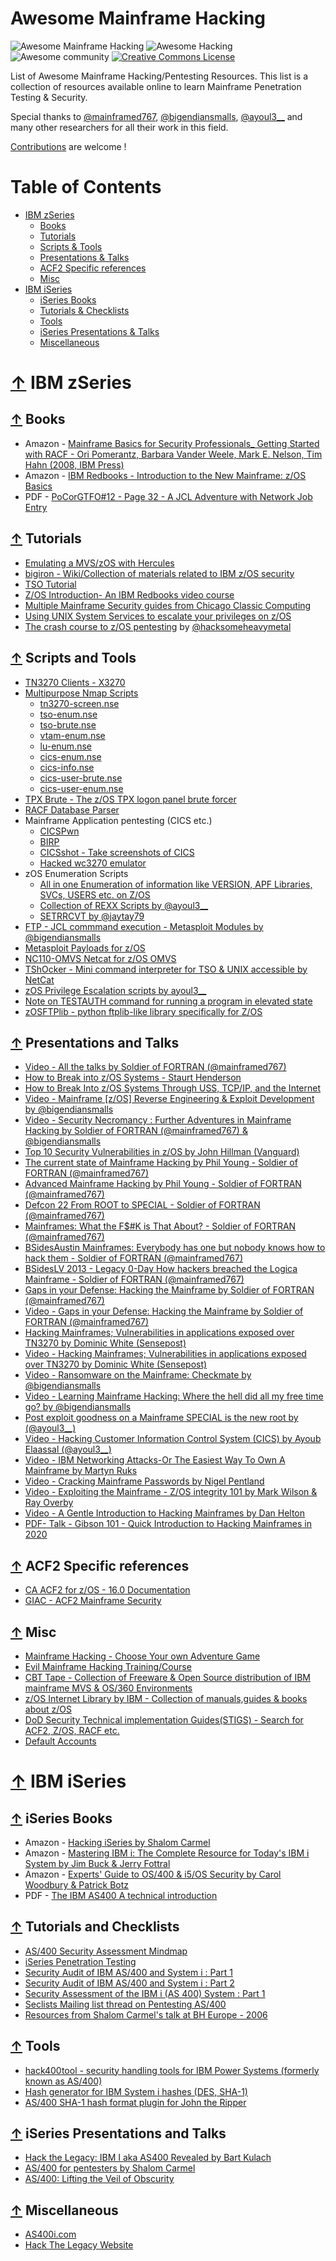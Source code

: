 # Awesome Mainframe Hacking 
![Awesome Mainframe Hacking](https://img.shields.io/badge/mainframe-hacking-lightgrey.svg) ![Awesome Hacking](https://img.shields.io/badge/awesome-hacking-red.svg) ![Awesome community](https://img.shields.io/badge/awesome-community-green.svg) <a rel="license" href="http://creativecommons.org/licenses/by-sa/4.0/"><img alt="Creative Commons License" style="border-width:0" src="https://i.creativecommons.org/l/by-sa/4.0/80x15.png" /></a>


List of Awesome Mainframe Hacking/Pentesting Resources.
This list is a collection of resources available online to learn Mainframe Penetration Testing & Security.

Special thanks to [@mainframed767](https://twitter.com/mainframed767), [@bigendiansmalls](https://twitter.com/bigendiansmalls), [@ayoul3__](https://twitter.com/ayoul3__) and many other researchers for all their work in this field. 

[Contributions](contributing.md) are welcome !

Table of Contents
=================

* [IBM zSeries](#-IBM-zSeries)
 	* [Books](#-Books)
 	* [Tutorials](#-Tutorials)
 	* [Scripts & Tools](#-Scripts-and-Tools)
 	* [Presentations & Talks](#-Presentations-and-Talks)
 	* [ACF2 Specific references](#-ACF2-Specific-references)
 	* [Misc](#-misc)
* [IBM iSeries](#-IBM-iSeries)
 	* [iSeries Books](#-iSeries-Books)
 	* [Tutorials & Checklists](#-Tutorials-and-Checklists)
 	* [Tools](#-Tools)
 	* [iSeries Presentations & Talks](#-iSeries-Presentations-and-Talks)
 	* [Miscellaneous](#-miscellaneous)

 
 
# [↑](#table-of-contents) IBM zSeries

## [↑](#table-of-contents) Books
* Amazon - [Mainframe Basics for Security Professionals_ Getting Started with RACF - Ori Pomerantz, Barbara Vander Weele, Mark E. Nelson, Tim Hahn (2008, IBM Press)](https://www.amazon.com/Mainframe-Basics-Security-Professionals-paperback/dp/0133763048)
* Amazon - [IBM Redbooks - Introduction to the New Mainframe: z/OS Basics](https://www.amazon.com/Introduction-New-Mainframe-OS-Basics/dp/0738435341)
* PDF - [PoCorGTFO#12 - Page 32 - A JCL Adventure with Network Job Entry](https://www.exploit-db.com/download/40624)


## [↑](#table-of-contents) Tutorials
* [Emulating a MVS/zOS with Hercules](https://famicoman.com/2018/06/28/emulating-a-z-os-mainframe-with-hercules/)
* [bigiron - Wiki/Collection of materials related to IBM z/OS security](https://github.com/v-p-b/bigiron)
* [TSO Tutorial](http://www.jaymoseley.com/hercules/tso_tutor/tsotutor.htm)
* [Z/OS Introduction- An IBM Redbooks video course](https://www.redbooks.ibm.com/redbooks.nsf/redbookabstracts/crse0304.html?Open)
* [Multiple Mainframe Security guides from Chicago Classic Computing](http://chiclassiccomp.org/docs/content/computing/IBM/Mainframe/MainframeSecurity/)
* [Using UNIX System Services to escalate your privileges on z/OS](https://www.bigendiansmalls.com/all-aboard-the-uss-exploits/)
* [The crash course to z/OS pentesting](https://github.com/hacksomeheavymetal/zOS/blob/master/pentesting.md) by [@hacksomeheavymetal](https://github.com/hacksomeheavymetal)

## [↑](#table-of-contents) Scripts and Tools
* [TN3270 Clients - X3270](http://x3270.bgp.nu/)
* [Multipurpose Nmap Scripts](https://github.com/nmap/nmap/tree/master/scripts)
	* [tn3270-screen.nse](https://nmap.org/nsedoc/scripts/tn3270-screen.html)
	* [tso-enum.nse](https://nmap.org/nsedoc/scripts/tso-enum.html)
	* [tso-brute.nse](https://nmap.org/nsedoc/scripts/tso-brute.html)
	* [vtam-enum.nse](https://nmap.org/nsedoc/scripts/vtam-enum.html)
	* [lu-enum.nse](https://nmap.org/nsedoc/scripts/lu-enum.html)
	* [cics-enum.nse](https://nmap.org/nsedoc/scripts/cics-enum.html)
	* [cics-info.nse](https://nmap.org/nsedoc/scripts/cics-info.html)
	* [cics-user-brute.nse](https://nmap.org/nsedoc/scripts/cics-user-brute.html)
	* [cics-user-enum.nse](https://nmap.org/nsedoc/scripts/cics-user-enum.html)
* [TPX Brute - The z/OS TPX logon panel brute forcer](https://github.com/quentinhardy/TPX-Brute)
* [RACF Database Parser](https://github.com/bigendiansmalls/racfdbparse)
* Mainframe Application pentesting (CICS etc.)
	* [CICSPwn](https://github.com/ayoul3/cicspwn)
	* [BIRP](https://github.com/sensepost/birp)
	* [CICSshot - Take screenshots of CICS](https://github.com/ayoul3/cicsshot)
	* [Hacked wc3270 emulator](https://github.com/ayoul3/wc3270_hacked)	
* zOS Enumeration Scripts
	* [All in one Enumeration of information like VERSION, APF Libraries, SVCs, USERS etc. on Z/OS ](https://github.com/mainframed/Enumeration)
	* [Collection of REXX Scripts by @ayoul3__](https://github.com/ayoul3/Rexx_scripts)
	* [SETRRCVT by @jaytay79](https://github.com/jaytay79/zos/blob/master/SETRRCVT.rexx)
* [FTP - JCL commmand execution - Metasploit Modules by @bigendiansmalls](https://github.com/rapid7/metasploit-framework/blob/master/documentation/modules/exploit/mainframe/ftp/ftp_jcl_creds.md)
* [Metasploit Payloads for z/OS](https://github.com/rapid7/metasploit-framework/tree/12198a088132f047e0a86724bc5ebba92a73ac66/modules/payloads/singles/cmd/mainframe)
* [NC110-OMVS Netcat for z/OS OMVS](https://github.com/mainframed/NC110-OMVS)
* [TShOcker - Mini command interpreter for TSO & UNIX accessible by NetCat](https://github.com/mainframed/TShOcker)		
* [zOS Privilege Escalation scripts by ayoul3__](https://github.com/ayoul3/Privesc)
* [Note on TESTAUTH command for running a program in elevated state](https://github.com/zBit31/testauth)
* [zOSFTPlib - python ftplib-like library specifically for Z/OS](https://pypi.org/project/zosftplib/)
  
 
## [↑](#table-of-contents) Presentations and Talks
* [Video - All the talks by Soldier of FORTRAN (@mainframed767)](https://www.youtube.com/playlist?list=PLBVy6TfEpKmEL56fb5AnZCM8pXXFfJS0n)
* [How to Break into z/OS Systems - Staurt Henderson](http://www.stuhenderson.com/XBRKZTXT.PDF)
* [How to Break Into z/OS Systems Through USS, TCP/IP, and the Internet](http://www.stuhenderson.com/STUuss01.pdf)
* [Video - Mainframe [z/OS] Reverse Engineering & Exploit Development by @bigendiansmalls](https://www.bigendiansmalls.com/files/us-18-Rikansrud-Mainframe-[zOS]-Reverse-Engineering-and-Exploit-Development_Publish.mp4)
* [Video - Security Necromancy : Further Adventures in Mainframe Hacking by Soldier of FORTRAN (@mainframed767) & @bigendiansmalls](https://www.youtube.com/watch?v=LgmqiugpVyU)
* [Top 10 Security Vulnerabilities in z/OS by John Hillman (Vanguard)](https://chapters.theiia.org/fort-worth/ChapterDocuments/zOS%20Security%20Audit%20Top%20Ten%20-%20ISACA.pdf)
* [The current state of Mainframe Hacking by Phil Young - Soldier of FORTRAN (@mainframed767)](https://www.slideshare.net/PhilipYoung14/philip-young-current-state-of-mainframe-hacking-vanguard-101016)
* [Advanced Mainframe Hacking by Phil Young - Soldier of FORTRAN (@mainframed767)](https://www.slideshare.net/PhilipYoung14/advanced-mainframe-hacking)
* [Defcon 22 From ROOT to SPECIAL - Soldier of FORTRAN (@mainframed767)](https://media.defcon.org/DEF%20CON%2022/DEF%20CON%2022%20presentations/DEF%20CON%2022%20-%20Philip-Young-From-root-to-SPECIAL-Hacking-IBM-Mainframes.pdf)
* [Mainframes: What the F$#K is That About? - Soldier of FORTRAN (@mainframed767)](https://www.dropbox.com/s/zl7suai6g1558yl/April%202013%20-%20ThotCon%202013%20-%20Mainframes-%20What%20the%20fuck%20is%20that%20about-.pdf)
* [BSidesAustin Mainframes: Everybody has one but nobody knows how to hack them - Soldier of FORTRAN (@mainframed767)](https://www.dropbox.com/s/8vdrhepojde9wah/March%202013%20-%20BSidesAustin%20-%20Mainframes-%20Everyones%20got%20one%2C%20no%20one%20knows%20how%20to%20hack%20them.pdf)
* [BSidesLV 2013 - Legacy 0-Day How hackers breached the Logica Mainframe - Soldier of FORTRAN (@mainframed767)](https://www.dropbox.com/s/w8c9e4yfsmx56tw/BSidesLV%202013%20-%20Logica%20Breach%20.pdf)
* [Gaps in your Defense: Hacking the Mainframe by Soldier of FORTRAN (@mainframed767)](https://www.slideshare.net/PhilipYoung14/ca-world-mft1755-gaps-in-your-defense-hacking-the-mainframe-philip-young)
* [Video - Gaps in your Defense: Hacking the Mainframe by Soldier of FORTRAN (@mainframed767)](https://www.youtube.com/watch?v=1G5Q2sduexs)
* [Hacking Mainframes; Vulnerabilities in applications exposed over TN3270 by Dominic White (Sensepost)](https://www.slideshare.net/sensepost/vulnerabilities-in-tn3270-based-application)
* [Video - Hacking Mainframes; Vulnerabilities in applications exposed over TN3270 by Dominic White (Sensepost)](http://www.irongeek.com/i.php?page=videos/derbycon4/t217-hacking-mainframes-vulnerabilities-in-applications-exposed-over-tn3270-dominic-white)
* [Video - Ransomware on the Mainframe: Checkmate by @bigendiansmalls](https://www.youtube.com/watch?v=i-DbTy3bEj8)
* [Video - Learning Mainframe Hacking: Where the hell did all my free time go? by @bigendiansmalls](http://www.irongeek.com/i.php?page=videos/derbycon5/stable31-learning-mainframe-hacking-where-the-hell-did-all-my-free-time-go-chad-rikansrud)
* [Post exploit goodness on a Mainframe SPECIAL is the new root by (@ayoul3__)](https://cansecwest.com/slides/2018/Post%20exploit%20goodness%20on%20a%20Mainframe%20SPECIAL%20is%20the%20new%20root%20-%20Ayoub%20Elaassal,%20PwC%20France.pdf)
* [Video - Hacking Customer Information Control System (CICS) by Ayoub Elaassal (@ayoul3__)](https://www.youtube.com/watch?v=KnY0Gg_WSLU)
* [Video - IBM Networking Attacks-Or The Easiest Way To Own A Mainframe by Martyn Ruks](https://www.youtube.com/watch?v=r9hOiXtrumM)
* [Video - Cracking Mainframe Passwords by Nigel Pentland](https://www.youtube.com/watch?v=scVojIRxv-M)
* [Video - Exploiting the Mainframe - Z/OS integrity 101 by Mark Wilson & Ray Overby](https://www.youtube.com/watch?v=7UVrF8skbHU)
* [Video - A Gentle Introduction to Hacking Mainframes by Dan Helton](https://www.youtube.com/watch?v=ZfUBv2Ac29Q)
* [PDF- Talk - Gibson 101 - Quick Introduction to Hacking Mainframes in 2020](https://null.co.in/event_sessions/2993-gibson-101-quick-introduction-to-hacking-mainframes-in-2020)

   
## [↑](#table-of-contents) ACF2 Specific references
* [CA ACF2 for z/OS - 16.0 Documentation](https://docops.ca.com/ca-acf2-for-z-os/16-0/en)
* [GIAC - ACF2 Mainframe Security](https://www.giac.org/paper/gsec/2812/acf2-mainframe-security/104768)


## [↑](#table-of-contents) Misc
* [Mainframe Hacking - Choose Your own Adventure Game](https://archive.org/details/MainframeHackingCYOA)
* [Evil Mainframe Hacking Training/Course](https://evilmainframe.com/)
* [CBT Tape - Collection of Freeware & Open Source distribution of IBM mainframe MVS & OS/360 Environments](http://www.cbttape.org/)
* [z/OS Internet Library by IBM - Collection of manuals,guides & books about z/OS ](https://www-01.ibm.com/servers/resourcelink/svc00100.nsf/pages/zosInternetLibrary)
* [DoD Security Technical implementation Guides(STIGS) - Search for ACF2, Z/OS, RACF etc.](https://public.cyber.mil/stigs/downloads/)
* [Default Accounts](https://github.com/hacksomeheavymetal/zOS/blob/master/default_accounts.txt)


# [↑](#table-of-contents) IBM iSeries

## [↑](#table-of-contents) iSeries Books
* Amazon - [Hacking iSeries by Shalom Carmel](https://www.amazon.com/Hacking-iSeries-Shalom-Carmel/dp/1419625012)
* Amazon - [Mastering IBM i: The Complete Resource for Today's IBM i System by Jim Buck & Jerry Fottral](https://www.amazon.com/Mastering-IBM-Complete-Resource-Todays/dp/1583473564)
* Amazon - [Experts' Guide to OS/400 & i5/OS Security by Carol Woodbury & Patrick Botz](https://www.amazon.com/gp/offer-listing/158304096X)
* PDF - [The IBM AS400 A technical introduction](https://www.ibm.com/developerworks/community/files/basic/anonymous/api/library/7cd1e29f-0699-4929-a741-516ce47295a8/document/745425bf-c00a-4a8d-bd8f-1f8e14ef9e65/media)



## [↑](#table-of-contents) Tutorials and Checklists
* [AS/400 Security Assessment Mindmap](http://www.toolswatch.org/wp-content/uploads/2013/02/AS400.jpg)
* [iSeries Penetration Testing](https://www.helpsystems.com/resources/articles/iseries-penetration-testing)
* [Security Audit of IBM AS/400 and System i : Part 1](https://blog.securitybrigade.com/security-audit-of-ibm-as-400-system-i-part-1/)
* [Security Audit of IBM AS/400 and System i : Part 2](https://blog.securitybrigade.com/security-audit-ibm-as-400-system-i-2/)
* [Security Assessment of the IBM i (AS 400) System : Part 1](https://iisecurity.in/blog/security-assessment-ibm-400-system-part-1/)
* [Seclists Mailing list thread on Pentesting AS/400](https://seclists.org/pen-test/2000/Dec/205)
* [Resources from Shalom Carmel's talk at BH Europe - 2006](http://www.blackhat.com/presentations/bh-europe-06/bh-eu-06-Carmel/bh-eu-06-carmel-resources.zip)

## [↑](#table-of-contents) Tools
* [hack400tool - security handling tools for IBM Power Systems (formerly known as AS/400)](https://github.com/hackthelegacy/hack400tool)
* [Hash generator for IBM System i hashes (DES, SHA-1)](http://hackthelegacy.org/index.php?p=/discussion/10/hash-generator-for-ibm-system-i-hashes-des-sha-1-updated)
* [AS/400 SHA-1 hash format plugin for John the Ripper](http://hackthelegacy.org/index.php?p=/discussion/9/our-as-400-sha-1-hash-format-plugin-for-john-the-ripper-now-included-in-the-bleeding-jumbo-build)


## [↑](#table-of-contents) iSeries Presentations and Talks
* [Hack the Legacy: IBM I aka AS400 Revealed by Bart Kulach ](https://www.youtube.com/watch?v=JsqUZ3xGdLc)
* [AS/400 for pentesters by Shalom Carmel](https://www.blackhat.com/presentations/bh-europe-06/bh-eu-06-Carmel/bh-eu-06-Carmel.pdf)
* [AS/400: Lifting the Veil of Obscurity](https://www.youtube.com/watch?v=MWcifBsA8BI)

## [↑](#table-of-contents) Miscellaneous
* [AS400i.com](http://as400i.com/)
* [Hack The Legacy Website](http://hackthelegacy.org/)
